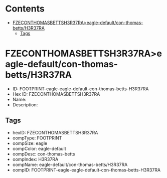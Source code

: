 



Contents
========

* [FZECONTHOMASBETTSH3R37RA>eagle-default/con-thomas-betts/H3R37RA](#fzeconthomasbettsh3r37raeagle-defaultcon-thomas-bettsh3r37ra)
	* [Tags](#tags)

# FZECONTHOMASBETTSH3R37RA>eagle-default/con-thomas-betts/H3R37RA

- ID: FOOTPRINT-eagle-eagle-default-con-thomas-betts-H3R37RA
- Hex ID: FZECONTHOMASBETTSH3R37RA
- Name: 
- Description: 

## Tags

- hexID: FZECONTHOMASBETTSH3R37RA
- oompType: FOOTPRINT
- oompSize: eagle
- oompColor: eagle-default
- oompDesc: con-thomas-betts
- oompIndex: H3R37RA
- oompName: eagle-default/con-thomas-betts/H3R37RA
- oompID: FOOTPRINT-eagle-eagle-default-con-thomas-betts-H3R37RA
